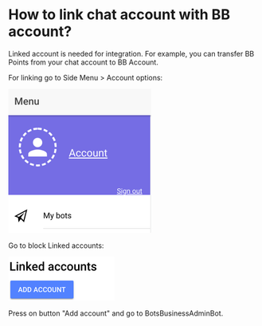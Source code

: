 # How to link chat account with BB account?

Linked account is needed for integration. For example, you can transfer BB Points from your chat account to BB Account.

For linking go to Side Menu &gt; Account options:

![](.gitbook/assets/image%20%2820%29.png)

Go to block Linked accounts:

![](.gitbook/assets/image%20%2831%29.png)

Press on button "Add account" and go to BotsBusinessAdminBot.





